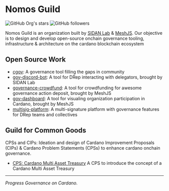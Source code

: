 # Nomos Guild

![GitHub Org's stars](https://img.shields.io/github/stars/nomos-guild?style=social)
![GitHub followers](https://img.shields.io/github/followers/nomos-guild?style=social)

Nomos Guild is an organization built by [SIDAN Lab](https://github.com/sidan-lab) & [MeshJS](https://github.com/MeshJS). Our objective is to design and develop open-source onchain governance tooling, infrastructure & architecture on the cardano blockchain ecosystem

## Open Source Work

- [cgov](https://github.com/nomos-guild/cgov): A governance tool filling the gaps in community
- [gov-discord-bot](https://github.com/sidan-lab/sidan-gov-discord-bot): A tool for DRep interacting with delegators, brought by SIDAN Lab
- [governance-crowdfund](https://github.com/MeshJS/mesh-aiken-crowdfund): A tool for crowdfunding for awesome governance action deposit, brought by MeshJS
- [gov-dashboard](https://github.com/MeshJS/governance): A tool for visualing organization participation in Cardano, brought by MeshJS
- [multisig-platform](https://github.com/MeshJS/multisig): A multi-signature platform with governance features for DRep teams and collectives

## Guild for Common Goods
CPSs and CIPs: Ideation and design of Cardano Improvement Proposals (CIPs) & Cardano Problem Statements (CPSs) to enhance cardano onchain governance.
- [CPS: Cardano Multi Asset Treasury](https://github.com/cardano-foundation/CIPs/pull/1103/commits/7c2f281beb6bdb2cebf9302c78ae224461986a11) A CPS to introduce the concept of a Cardano Multi Asset Treasury

---

_Progress Governance on Cardano._
